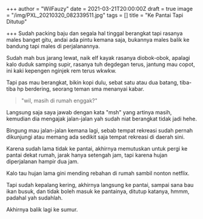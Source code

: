 +++
author = "WilFauzy"
date = 2021-03-21T20:00:00Z
draft = true
image = "/img/PXL_20210320_082339511.jpg"
tags = []
title = "Ke Pantai Tapi Ditutup"

+++
Sudah packing baju dan segala hal tinggal berangkat tapi rasanya males banget gitu, andai ada pintu kemana saja, bukannya males balik ke bandung tapi males di perjalanannya. 

Sudah mah bus jarang lewat, naik elf kayak rasanya diobok-obok, apalagi kalo duduk samping supir, rasanya tuh degdegan terus, jantung mau copot, ini kaki kepengen nginjek rem terus wkwkw. 

Tapi pas mau berangkat, bikin kopi dulu, sebat satu atau dua batang, tiba-tiba hp berdering, seorang teman sma menanyai kabar. 

> "wil, masih di rumah enggak?" 

Langsung saja saya jawab dengan kata "msh" yang artinya masih, kemudian dia mengajak jalan-jalan yah sudah niat berangkat tidak jadi hehe. 

Bingung mau jalan-jalan kemana lagi, sebab tempat rekreasi sudah pernah dikunjungi atau memang ada sedikit saja tempat rekreasi di daerah sini. 

Karena sudah lama tidak ke pantai, akhirnya memutuskan untuk pergi ke pantai dekat rumah, jarak hanya setengah jam, tapi karena hujan diperjalanan hampir dua jam. 

Kalo tau hujan lama gini mending rebahan di rumah sambil nonton netflix. 

Tapi sudah kepalang kering, akhirnya langsung ke pantai, sampai sana bau ikan busuk, dan tidak boleh masuk ke pantainya, ditutup katanya, hmmm, padahal yah sudahlah. 

Akhirnya balik lagi ke sumur. 